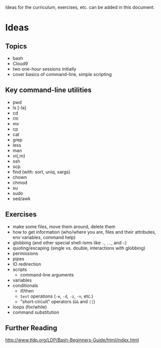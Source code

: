 Ideas for the curriculum, exercises, etc. can be added in this document.

# Ideas

## Topics

- bash
- Cloud9
- two one-hour sessions initially
- cover basics of command-line, simple scripting

## Key command-line utilities 

- pwd
- ls [-la]
- cd
- rm
- mv
- cp
- cat 
- grep
- less
- man
- vi{,m}
- ssh
- scp
- find (with: sort, uniq, xargs)
- chown 
- chmod
- su
- sudo 
- sed/awk

## Exercises

- make some files, move them around, delete them
- how to get information (who/where you are, files and their attributes, env variables, command help) 
- globbing (and other special shell-isms like `.`, `..`, and `~`)
- quoting/escaping (single vs. double, interactions with globbing)
- permissions
- pipes
- IO redirection
- scripts
  - command-line arguments
- variables
- conditionals
  - if/then
  - `test` operations (`-e`, `-d`, `-z`, `-n`, etc.)
  - "short-circuit" operators (`&&` and `||`)
- loops (for/while)
- command substitution

## Further Reading

http://www.tldp.org/LDP/Bash-Beginners-Guide/html/index.html

